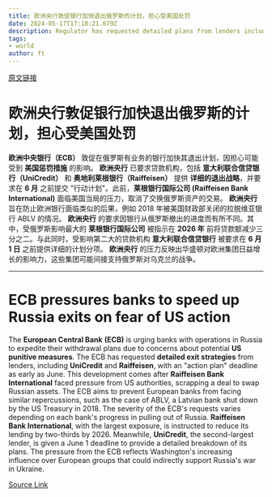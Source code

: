 ```yaml
---
title: 欧洲央行敦促银行加快退出俄罗斯的计划，担心受美国处罚
date: 2024-05-17T17:18:21.679Z
description: Regulator has requested detailed plans from lenders including Italy’s UniCredit and Austria’s Raiffeisen
tags: 
- world
author: ft
---
```


[原文链接](https://ft.com/content/77653edb-2951-4ee2-8953-60de359c2002)

# **欧洲央行**敦促银行加快退出俄罗斯的计划，担心受美国处罚

**欧洲中央银行（ECB）** 敦促在俄罗斯有业务的银行加快其退出计划，因担心可能受到 **美国惩罚措施** 的影响。 **欧洲央行** 已要求贷款机构，包括 **意大利联合信贷银行（UniCredit）** 和 **奥地利莱根银行（Raiffeisen）** 提供 **详细的退出战略**，并要求在 **6 月** 之前提交 "行动计划"。此前，**莱根银行国际公司 (Raiffeisen Bank International)** 面临美国当局的压力，取消了交换俄罗斯资产的交易。 **欧洲央行** 旨在防止欧洲银行面临类似的后果，例如 2018 年被美国财政部关闭的拉脱维亚银行 ABLV 的情况。 **欧洲央行** 的要求因银行从俄罗斯撤出的进度而有所不同。其中，受俄罗斯影响最大的 **莱根银行国际公司** 被指示在 **2026 年** 前将贷款额减少三分之二。与此同时，受影响第二大的贷款机构 **意大利联合信贷银行** 被要求在 **6 月 1 日** 之前提供详细的计划分项。 **欧洲央行** 的压力反映出华盛顿对欧洲集团日益增长的影响力，这些集团可能间接支持俄罗斯对乌克兰的战争。

---

# ECB pressures banks to speed up Russia exits on fear of US action

The **European Central Bank** **(ECB)** is urging banks with operations in Russia to expedite their withdrawal plans due to concerns about potential **US punitive measures**. The ECB has requested **detailed exit strategies** from lenders, including **UniCredit** and **Raiffeisen**, with an "action plan" deadline as early as June. This development comes after **Raiffeisen Bank International** faced pressure from US authorities, scrapping a deal to swap Russian assets. The ECB aims to prevent European banks from facing similar repercussions, such as the case of ABLV, a Latvian bank shut down by the US Treasury in 2018. The severity of the ECB's requests varies depending on each bank's progress in pulling out of Russia. **Raiffeisen Bank International**, with the largest exposure, is instructed to reduce its lending by two-thirds by 2026. Meanwhile, **UniCredit**, the second-largest lender, is given a June 1 deadline to provide a detailed breakdown of its plans. The pressure from the ECB reflects Washington's increasing influence over European groups that could indirectly support Russia's war in Ukraine.

[Source Link](https://ft.com/content/77653edb-2951-4ee2-8953-60de359c2002)

